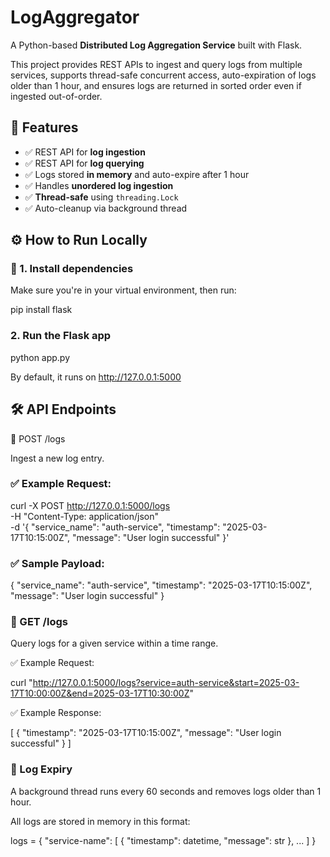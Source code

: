 # LogAggregator

A Python-based **Distributed Log Aggregation Service** built with Flask.

This project provides REST APIs to ingest and query logs from multiple services, supports thread-safe concurrent access, auto-expiration of logs older than 1 hour, and ensures logs are returned in sorted order even if ingested out-of-order.


## 🚀 Features

- ✅ REST API for **log ingestion**
- ✅ REST API for **log querying**
- ✅ Logs stored **in memory** and auto-expire after 1 hour
- ✅ Handles **unordered log ingestion**
- ✅ **Thread-safe** using `threading.Lock`
- ✅ Auto-cleanup via background thread


## ⚙️ How to Run Locally

### 🔧 1. Install dependencies

Make sure you're in your virtual environment, then run:

pip install flask

### 2. Run the Flask app

python app.py

By default, it runs on http://127.0.0.1:5000

## 🛠️ API Endpoints

🔹 POST /logs

Ingest a new log entry.

### ✅ Example Request:

curl -X POST http://127.0.0.1:5000/logs \
     -H "Content-Type: application/json" \
     -d '{
           "service_name": "auth-service",
           "timestamp": "2025-03-17T10:15:00Z",
           "message": "User login successful"
         }'
         
### ✅ Sample Payload:
{
  "service_name": "auth-service",
  "timestamp": "2025-03-17T10:15:00Z",
  "message": "User login successful"
}

### 🔹 GET /logs
Query logs for a given service within a time range.

✅ Example Request:

curl "http://127.0.0.1:5000/logs?service=auth-service&start=2025-03-17T10:00:00Z&end=2025-03-17T10:30:00Z"

✅ Example Response:

[
  {
    "timestamp": "2025-03-17T10:15:00Z",
    "message": "User login successful"
  }
]

### 🧹 Log Expiry

A background thread runs every 60 seconds and removes logs older than 1 hour.

All logs are stored in memory in this format:

logs = {
  "service-name": [
    { "timestamp": datetime, "message": str },
    ...
  ]
}

